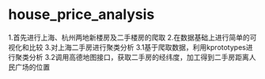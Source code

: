 # house_price_analysis
  1.首先进行上海、杭州两地新楼房及二手楼房的爬取
  2.在数据基础上进行简单的可视化和比较
  3.对上海二手房进行聚类分析
    3.1基于爬取数据，利用kprototypes进行聚类分析
    3.2调用高德地图接口，获取二手房的经纬度，加工得到二手房距离人民广场的位置

